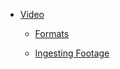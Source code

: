 *   [Video](h.kkjzqxsoomxx)
    
    *   [Formats](h.kkjzqxsoomxx#formats)
    
    *   [Ingesting Footage](h.kkjzqxsoomxx#ingesting-footage) 
